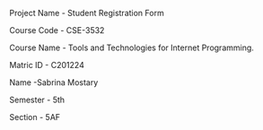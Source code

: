 Project Name - Student Registration Form


Course Code - CSE-3532

Course Name - Tools and Technologies for Internet Programming.

Matric ID - C201224

Name -Sabrina Mostary

Semester - 5th

Section - 5AF

